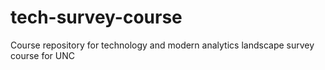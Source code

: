 # tech-survey-course
Course repository for technology and modern analytics landscape survey course for UNC
